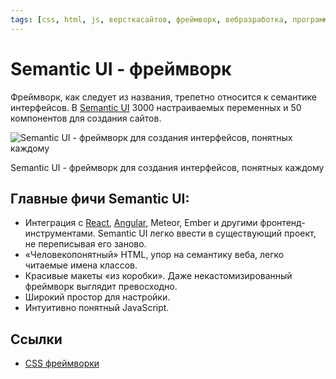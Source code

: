 ```yaml
---
tags: [css, html, js, версткасайтов, фреймворк, вебразработка, программирование]
---
```

# Semantic UI - фреймворк

Фреймворк, как следует из названия, трепетно относится к семантике интерфейсов. В [Semantic UI](https://semantic-ui.com/) 3000 настраиваемых переменных и 50 компонентов для создания сайтов.

![Semantic UI - фреймворк для создания интерфейсов, понятных каждому](https://media.proglib.io/posts/2020/01/14/7b1199dbcf1dec42a17eab4c3b5add00.png)

Semantic UI - фреймворк для создания интерфейсов, понятных каждому

## Главные фичи Semantic UI:

-   Интеграция с [React](https://proglib.io/p/start-learning-react), [Angular](https://proglib.io/p/learning-angular2), Meteor, Ember и другими фронтенд-инструментами. Semantic UI легко ввести в существующий проект, не переписывая его заново.
-   «Человекопонятный» HTML, упор на семантику веба, легко читаемые имена классов.
-   Красивые макеты «из коробки». Даже некастомизированный фреймворк выглядит превосходно.
-   Широкий простор для настройки.
-   Интуитивно понятный JavaScript.

## Ссылки

* [CSS фреймворки](CSS%20%D1%84%D1%80%D0%B5%D0%B9%D0%BC%D0%B2%D0%BE%D1%80%D0%BA%D0%B8.md)